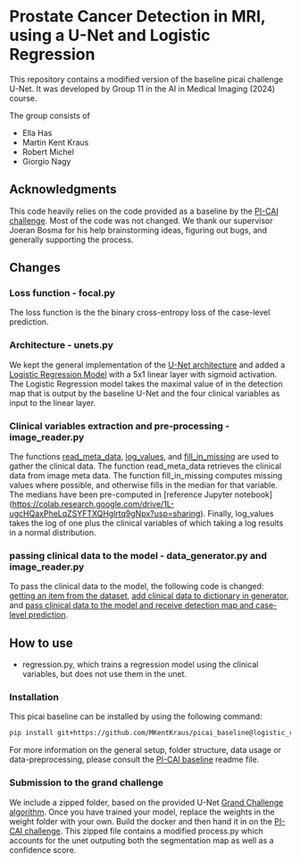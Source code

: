 # Prostate Cancer Detection in MRI, using a U-Net and Logistic Regression

This repository contains a modified version of the baseline picai challenge U-Net. It was developed by Group 11 in the AI in Medical Imaging (2024) course. 

The group consists of 
- Ella Has
- Martin Kent Kraus
- Robert Michel
- Giorgio Nagy



## Acknowledgments

This code heavily relies on the code provided as a baseline by the [PI-CAI challenge](https://pi-cai.grand-challenge.org/). Most of the code was not changed. 
We thank our supervisor Joeran Bosma for his help brainstorming ideas, figuring out bugs, and generally supporting the process. 

## Changes

### Loss function - focal.py
The loss function is the the binary cross-entropy loss of the case-level prediction.

### Architecture - unets.py
We kept the general implementation of the [U-Net architecture](https://github.com/MKentKraus/picai_baseline/blob/logistic_regression/src/picai_baseline/unet/training_setup/neural_networks/unets.py) and added a [Logistic Regression Model](https://github.com/MKentKraus/picai_baseline/blob/93d8d35bb5a9fca98e5d9924993c5c28efabdae4/src/picai_baseline/unet/training_setup/neural_networks/unets.py#L326-L332) with a 5x1 linear layer with sigmoid activation. The Logistic Regression model takes the maximal value of in the detection map that is output by the baseline U-Net and the four clinical variables as input to the linear layer.



### Clinical variables extraction and pre-processing - image_reader.py
The functions [read\_meta\_data](https://github.com/MKentKraus/picai_baseline/blob/93d8d35bb5a9fca98e5d9924993c5c28efabdae4/src/picai_baseline/unet/training_setup/image_reader.py#L93), [log\_values](https://github.com/MKentKraus/picai_baseline/blob/93d8d35bb5a9fca98e5d9924993c5c28efabdae4/src/picai_baseline/unet/training_setup/image_reader.py#L144), and [fill\_in\_missing](https://github.com/MKentKraus/picai_baseline/blob/93d8d35bb5a9fca98e5d9924993c5c28efabdae4/src/picai_baseline/unet/training_setup/image_reader.py#L163) are used to gather the clinical data. The function read\_meta\_data retrieves the clinical data from image meta data. The function fill\_in\_missing computes missing values where possible, and otherwise fills in the median for that variable. The medians have been pre-computed in \[reference Jupyter notebook\](https://colab.research.google.com/drive/1L-ugcHQaxPheLqZSYFTXQHglrtq9gNpx?usp=sharing). Finally, log\_values takes the log of one plus the clinical variables of which taking a log results in a normal distribution.

### passing clinical data to the model - data_generator.py and image_reader.py
To pass the clinical data to the model, the following code is changed: [getting an item from the dataset](https://github.com/MKentKraus/picai_baseline/blob/93d8d35bb5a9fca98e5d9924993c5c28efabdae4/src/picai_baseline/unet/training_setup/image_reader.py#L203-L207), [add clinical data to dictionary in generator](https://github.com/MKentKraus/picai_baseline/blob/93d8d35bb5a9fca98e5d9924993c5c28efabdae4/src/picai_baseline/unet/training_setup/data_generator.py#L71), and [pass clinical data to the model and receive detection map and case-level prediction](https://github.com/MKentKraus/picai_baseline/blob/93d8d35bb5a9fca98e5d9924993c5c28efabdae4/src/picai_baseline/unet/training_setup/callbacks.py#L131-L132).

## How to use
- regression.py, which trains a regression model using the clinical variables, but does not use them in the unet. 

### Installation
This picai baseline can be installed by using the following command:


```bash
pip install git+https://github.com/MKentKraus/picai_baseline@logistic_regression
```

For more information on the general setup, folder structure, data usage or data-preprocessing, please consult the [PI-CAI baseline](https://github.com/DIAGNijmegen/picai_baseline/blob/main/README.md) readme file. 

### Submission to the grand challenge 
We include a zipped folder, based on the provided U-Net [Grand Challenge algorithm](https://github.com/DIAGNijmegen/picai_unet_gc_algorithm). Once you have trained your model, replace the weights in the weight folder with your own. Build the docker and then hand it in on the [PI-CAI challenge](https://pi-cai.grand-challenge.org/). This zipped file contains a modified process.py which accounts for the unet outputing both the segmentation map as well as a confidence score. 

